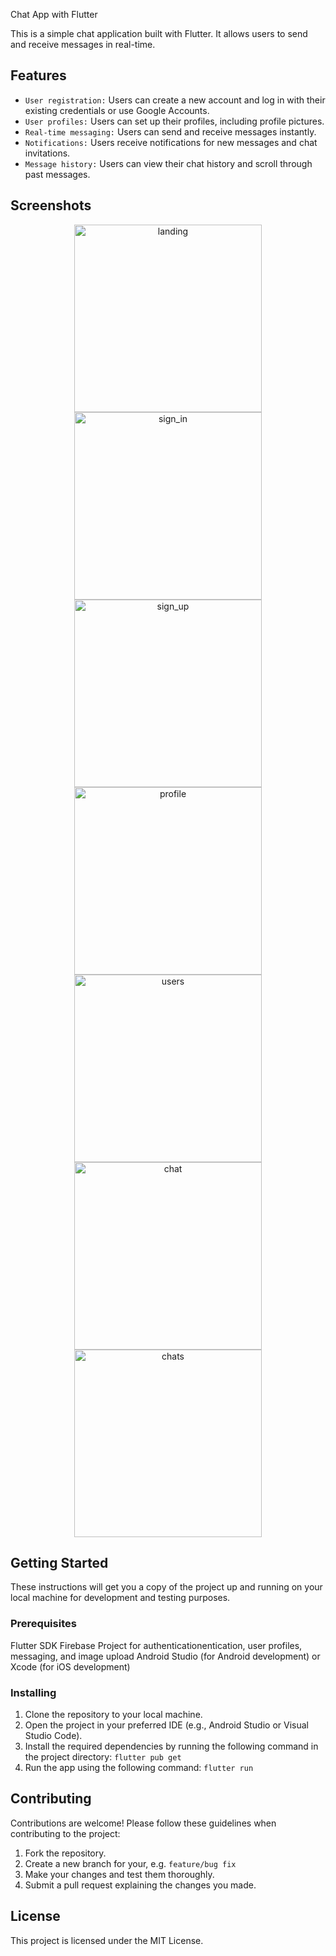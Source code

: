Chat App with Flutter

This is a simple chat application built with Flutter. It allows users to send and receive messages in real-time.

## Features

- `User registration:` Users can create a new account and log in with their existing credentials or use Google Accounts.
- `User profiles:` Users can set up their profiles, including profile pictures.
- `Real-time messaging:` Users can send and receive messages instantly.
- `Notifications:` Users receive notifications for new messages and chat invitations.
- `Message history:` Users can view their chat history and scroll through past messages.

## Screenshots

<div align="center">
  <img width="300" alt="landing" src="https://github.com/mrthnby/chat_app/assets/72457200/c86d9be7-4ec5-47e4-b462-f6cfb251923e.png">
  <img width="300" alt="sign_in" src="https://github.com/mrthnby/chat_app/assets/72457200/dc54702f-60e0-459d-8dc7-4857cfb732bd">
  <img width="300" alt="sign_up" src="https://github.com/mrthnby/chat_app/assets/72457200/75d80095-1423-498f-b1b9-1d2506456940.png">
  <img width="300" alt="profile" src="https://github.com/mrthnby/chat_app/assets/72457200/d174cab4-8aeb-4fa5-b23d-2ae04777aa3f.png">
  <img width="300" alt="users" src="https://github.com/mrthnby/chat_app/assets/72457200/dbd1781f-3b26-4a13-b7bf-6c5f1d2a9711">
  <img width="300" alt="chat" src="https://github.com/mrthnby/chat_app/assets/72457200/df9d7ed6-723f-4884-bf0d-899f172a0123.png">
  <img width="300" alt="chats" src="https://github.com/mrthnby/chat_app/assets/72457200/db57b975-20a6-437f-b974-d984baabe08b.png">
</div>

## Getting Started

These instructions will get you a copy of the project up and running on your local machine for development and testing purposes.

### Prerequisites

Flutter SDK
Firebase Project for authenticationentication, user profiles, messaging, and image upload 
Android Studio (for Android development) or Xcode (for iOS development)

### Installing

1. Clone the repository to your local machine.
2. Open the project in your preferred IDE (e.g., Android Studio or Visual Studio Code).
3. Install the required dependencies by running the following command in the project directory: `flutter pub get`
4. Run the app using the following command: `flutter run`


## Contributing

Contributions are welcome! Please follow these guidelines when contributing to the project:

1. Fork the repository.
2. Create a new branch for your, e.g. `feature/bug fix`
3. Make your changes and test them thoroughly.
4. Submit a pull request explaining the changes you made.

## License

This project is licensed under the MIT License.


